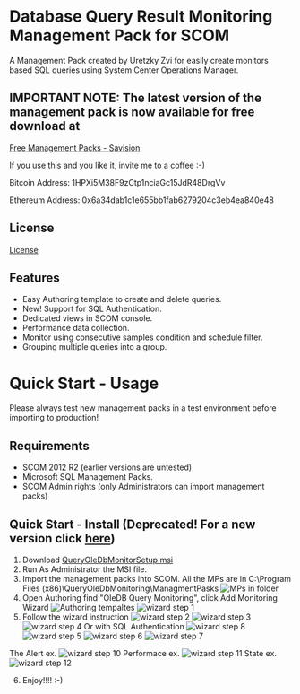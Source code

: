 # Database Query Result Monitoring Management Pack for SCOM
A Management Pack created by Uretzky Zvi for easily create monitors based SQL queries using System Center Operations Manager.

## IMPORTANT NOTE: The latest version of the management pack is now available for free download at
[Free Management Packs - Savision](https://www.savision.com/free-management-packs/)

If you use this and you like it, invite me to a coffee :-)

 Bitcoin Address: 1HPXi5M38F9zCtp1nciaGc15JdR48DrgVv
 
 Ethereum Address: 0x6a34dab1c1e655bb1fab6279204c3eb4ea840e48

## License

[License](https://github.com/uretskyzvi/Monitor-Applications-Using-SQL-Queries/blob/master/LICENSE)

## Features
* Easy Authoring template to create and delete queries.
* New! Support for SQL Authentication. 
* Dedicated views in SCOM console.
* Performance data collection.
* Monitor using consecutive samples condition and schedule filter.
* Grouping multiple queries into a group.

# Quick Start - Usage
Please always test new management packs in a test environment before importing to production!

## Requirements
* SCOM 2012 R2 (earlier versions are untested)
* Microsoft SQL Management Packs.
* SCOM Admin rights (only Administrators can import management packs)
## Quick Start - Install (Deprecated! For a new version click [here](https://www.savision.com/free-management-packs/)) 
1. Download [QueryOleDbMonitorSetup.msi](https://github.com/UretzkyZvi/Monitor-Applications-Using-SQL-Queries/releases/download/v2.2.0.1/QueryOleDbMonitorSetup.msi)
2. Run As Administrator the MSI file.
3. Import the management packs into SCOM. All the MPs are in C:\Program Files (x86)\QueryOleDbMonitoring\ManagmentPasks 
![MPs in folder](/Images/2017-06-09%2011_22_32-ManagmentPasks.png?raw=true)
4. Open Authoring find "OleDB Query Monitoring", click Add Monitoring Wizard
![Authoring tempaltes](/Images/2017-06-09%2011_47_50-OleDB%20Query%20Monitoring%20-%20analyticOps%20-%20Operations%20Manager.png?raw=true)
![wizard step 1](/Images/2017-06-09%2011_24_00-Add%20Monitoring%20Wizard.png?raw=true)
5. Follow the wizard instruction
![wizard step 2](/Images/OleDB%20Monitoring/ConnectionAndQuery_1.png?raw=true)
![wizard step 3](/Images/OleDB%20Monitoring/ConnectionAndQuery_SelectDatabase.png?raw=true)
![wizard step 4](/Images/OleDB%20Monitoring/ConnectionAndQuery_Full.png?raw=true)
Or with SQL Authentication
![wizard step 8](/Images/OleDB%20Monitoring/ConnectionAndQuery_FullAuthentication.png?raw=true)
![wizard step 5](/Images/OleDB%20Monitoring/MonitoringSettings.png?raw=true)
![wizard step 6](/Images/OleDB%20Monitoring/MonitoringSettings_Full.png?raw=true)
![wizard step 7](/Images/OleDB%20Monitoring/SchedulerSettings.png?raw=true)

The Alert ex.
![wizard step 10](/Images/2017-06-09%2011_32_40-Active%20Alerts%20-%20analyticOps%20-%20Operations%20Manager.png?raw=true)
Performace ex.
![wizard step 11](/Images/2017-06-09%2011_59_41-Performance%20-%20analyticOps%20-%20Operations%20Manager.png?raw=true)
State ex.
![wizard step 12](/Images/2017-06-09%2011_58_13-State%20-%20analyticOps%20-%20Operations%20Manager.png?raw=true)

6.  Enjoy!!!! :-)

